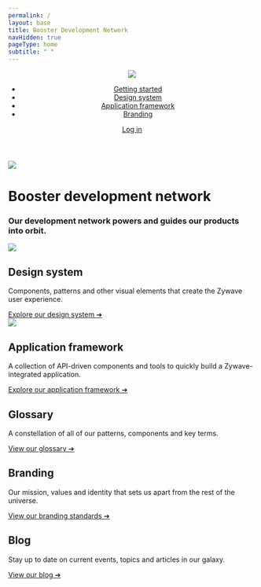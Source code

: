 ```yaml
---
permalink: /
layout: base
title: Booster Development Network
navHidden: true
pageType: home
subtitle: " "
---
```

<header class="home-nav">
    <div class="home-nav-content">
        <div class="logo"><img src="/images/home/zywave-logo.svg" /></div>
        <nav>
            <ul>
                <li><a href="{{ '/coming-soon/' | url }}">Getting started</a></li>
                <li><a href="{{ '/design-system/about/' | url }}">Design system</a></li>
                <li><a href="{{ '/application-framework/about/' | url }}">Application framework</a></li>
                <li><a href="{{ '/coming-soon/' | url }}">Branding</a></li>
            </ul>
        </nav>
        <div class="login"><a href="/admin">Log in</a></div>
    </div>
</header>
<div class="home-header">
    <div class="home-header-content">
        <img src="/images/home/rocket.svg" />
        <div class="heading">
            <h1>
                <span>Booster</span>
                <span class="smaller">development network</span>
            </h1>
            <h3>Our development network powers and guides our products into orbit.</h3>
        </div>
        <div id="search-home"></div>
    </div>
</div>
<div class="home-content">
    <div class="card primary design-system">
        <img src="/images/home/design-system.svg" />
        <div class="text">
            <h2>Design system</h2>
            <p>Components, patterns and other visual elements that create the Zywave user experience.</p>
            <a href="{{ '/design-system/about/' | url }}">Explore our design system ➔</a>
        </div>
    </div>
    <div class="card primary application-framework">
        <img src="/images/home/application-framework.svg" />
        <div class="text">
            <h2>Application framework</h2>
            <p>A collection of API-driven components and tools to quickly build a Zywave-integrated application.</p>
            <a href="{{ '/application-framework/about/' | url }}">Explore our application framework ➔</a>
        </div>
    </div>
    <div class="card secondary">
        <h2>Glossary </h2>
        <p>A constellation of all of our patterns, components and key terms.</p>
        <a href="{{ '/coming-soon/' | url }}">View our glossary ➔</a>
    </div>
    <div class="card secondary">
        <h2>Branding </h2>
        <p>Our mission, values and identity that sets us apart from the rest of the universe.</p>
        <a href="{{ '/coming-soon/' | url }}">View our branding standards ➔</a>
    </div>
    <div class="card secondary">
        <h2>Blog</h2>
        <p>Stay up to date on current events, topics and articles in our galaxy.</p>
        <a href="{{ '/coming-soon/' | url }}">View our blog ➔</a>
    </div>
</div>